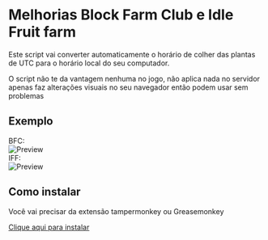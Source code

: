 # Melhorias Block Farm Club e Idle Fruit farm

Este script vai converter automaticamente o horário de colher das plantas de UTC para o horário local do seu computador.  

O script não te da vantagem nenhuma no jogo, não aplica nada no servidor apenas faz alterações visuais no seu navegador então podem usar sem problemas
## Exemplo
BFC:  
![Preview](https://i.imgur.com/NIGzhV2.png)  
IFF:  
![Preview](https://i.imgur.com/TM9cGVq.png)

## Como instalar
Você vai precisar da extensão tampermonkey ou Greasemonkey

[Clique aqui para instalar](https://github.com/victorscopel/melhoriasbfc/raw/main/bfc.user.js)
